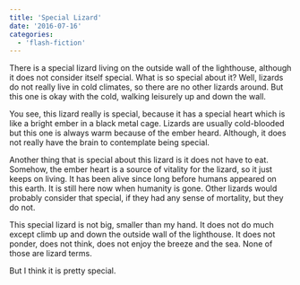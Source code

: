 ```yaml
---
title: 'Special Lizard'
date: '2016-07-16'
categories:
  - 'flash-fiction'
---
```


There is a special lizard living on the outside wall of the lighthouse, although
it does not consider itself special. What is so special about it? Well, lizards
do not really live in cold climates, so there are no other lizards around. But
this one is okay with the cold, walking leisurely up and down the wall.

<!-- truncate -->


You see, this lizard really is special, because it has a special heart which is
like a bright ember in a black metal cage. Lizards are usually cold-blooded but
this one is always warm because of the ember heard. Although, it does not really
have the brain to contemplate being special.

Another thing that is special about this lizard is it does not have to eat.
Somehow, the ember heart is a source of vitality for the lizard, so it just
keeps on living. It has been alive since long before humans appeared on this
earth. It is still here now when humanity is gone. Other lizards would probably
consider that special, if they had any sense of mortality, but they do not.

This special lizard is not big, smaller than my hand. It does not do much except
climb up and down the outside wall of the lighthouse. It does not ponder, does
not think, does not enjoy the breeze and the sea. None of those are lizard
terms.

But I think it is pretty special.

